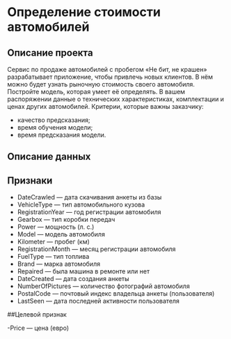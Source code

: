 # Определение стоимости автомобилей

## Описание проекта

Сервис по продаже автомобилей с пробегом «Не бит, не крашен» разрабатывает приложение, чтобы привлечь новых клиентов. В нём можно будет узнать рыночную стоимость своего автомобиля. 
Постройте модель, которая умеет её определять. В вашем распоряжении данные о технических характеристиках, комплектации и ценах других автомобилей.
Критерии, которые важны заказчику:

- качество предсказания;
- время обучения модели;
- время предсказания модели.

## Описание данных

## Признаки

- DateCrawled — дата скачивания анкеты из базы
- VehicleType — тип автомобильного кузова
- RegistrationYear — год регистрации автомобиля
- Gearbox — тип коробки передач
- Power — мощность (л. с.)
- Model — модель автомобиля
- Kilometer — пробег (км)
- RegistrationMonth — месяц регистрации автомобиля
- FuelType — тип топлива
- Brand — марка автомобиля
- Repaired — была машина в ремонте или нет
- DateCreated — дата создания анкеты
- NumberOfPictures — количество фотографий автомобиля
- PostalCode — почтовый индекс владельца анкеты (пользователя)
- LastSeen — дата последней активности пользователя

##Целевой признак

-Price — цена (евро)